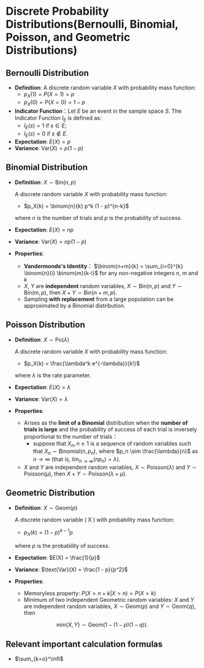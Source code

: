 # Discrete Probability Distributions(Bernoulli, Binomial, Poisson, and Geometric Distributions)

## Bernoulli Distribution
- **Definition**: A discrete random variable $X$ with probability mass function:
  - $p_X(1) = P(X = 1) = p$
  - $p_X(0) = P(X = 0) = 1 - p$
- **Indicator Function**：Let $E$ be an event in the sample space $S$. The Indicator Function $I_E$ is defined as:
  - $I_E(s) = 1$ if $s \in E$;
  - $I_E(s) = 0$ if $s \notin E$.
- **Expectation**: $E(X) = p$
- **Variance**: $\text{Var}(X) = p(1 - p)$

## Binomial Distribution
- **Definition**: $X \sim \text{Bin}(n,p)$
  
  A discrete random variable $X$ with probability mass function:
  - $p_X(k) = \binom{n}{k} p^k (1 - p)^{n-k}$
    
  where $n$ is the number of trials and $p$ is the probability of success.
- **Expectation**: $E(X) = np$
- **Variance**: $\text{Var}(X) = np(1 - p)$
- **Properties**:
  - **Vandermonde's Identity**： $\binom{n+m}{k} = \sum_{i=0}^{k} \binom{n}{i} \binom{m}{k-i}$ for any non-negative integers $n$, $m$ and $k$
  - $X$, $Y$ are **independent** random variables, $X \sim \text{Bin}(n, p)$ and $Y \sim \text{Bin}(m, p)$, then $X + Y \sim \text{Bin}(n + m, p)$.
  - Sampling **with replacement** from a large population can be approximated by a Binomial distribution.

## Poisson Distribution
- **Definition**: $X \sim \text{Po}(\lambda)$

  A discrete random variable $X$ with probability mass function:
  - $p_X(k) = \frac{\lambda^k e^{-\lambda}}{k!}$
    
  where $\lambda$ is the rate parameter.
- **Expectation**: $E(X) = \lambda$
- **Variance**: $\text{Var}(X) = \lambda$
- **Properties**:
  - Arises as the **limit of a Binomial** distribution when the **number of trials is large** and the probability of success of each trial is inversely proportional to the number of trials：
    - suppose that $X_n, n \geq 1$ is a sequence of random variables such that $X_n \sim \text{Binomial}(n, p_n)$, where $p_n \sim \frac{\lambda}{n}$ as $n \rightarrow \infty$ (that is, $\lim_{n \rightarrow \infty} (n p_n) = \lambda$).
  - $X$ and $Y$ are independent random variables, $X \sim \text{Poisson}(\lambda)$ and $Y \sim \text{Poisson}(\mu)$, then $X + Y \sim \text{Poisson}(\lambda + \mu)$.

## Geometric Distribution
- **Definition**: $X \sim \text{Geom}(p)$

  A discrete random variable \( X \) with probability mass function:
  - $p_X(k) = (1 - p)^{k-1} p$
  
  where $p$ is the probability of success.
- **Expectation**: $E(X) = \frac{1}{p}$
- **Variance**: $\text{Var}(X) = \frac{1 - p}{p^2}$
- **Properties**:
  - Memoryless property: $P(X > n + k | X > n) = P(X > k)$
  - Minimum of two independent Geometric random variables: $X$ and $Y$ are independent random variables, $X \sim \text{Geom}(p)$ and $Y \sim \text{Geom}(q)$, then
    
$$
\text{min} \lbrace X, Y\rbrace \sim \text{Geom}(1 - (1 - p)(1 - q)).
$$
## Relevant important calculation formulas
- $\sum_{k=o}^\infi$
